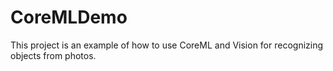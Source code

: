 # CoreMLDemo
This project is an example of how to use CoreML and Vision for recognizing objects from photos. 
